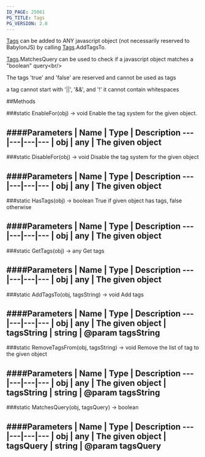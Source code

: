 ```yaml
---
ID_PAGE: 25061
PG_TITLE: Tags
PG_VERSION: 2.0
---
```

 [Tags](/classes/Tags) can be added to ANY javascript object (not necessarily reserved to BabylonJS) by calling [Tags](/classes/Tags).AddTagsTo.
 [Tags](/classes/Tags).MatchesQuery can be used to check if a javascript object matches a &quot;boolean&quot; query&lt;br/&gt;

The tags 'true' and 'false' are reserved and cannot be used as tags

a tag cannot start with '||', '&amp;&amp;', and '!' it cannot contain whitespaces











##Methods

###static EnableFor(obj) &rarr; void
Enable the tag system for the given object.





####Parameters
 | Name | Type | Description
---|---|---|---
 | obj | any | The given object
---

###static DisableFor(obj) &rarr; void
Disable the tag system for the given object





####Parameters
 | Name | Type | Description
---|---|---|---
 | obj | any | The given object
---

###static HasTags(obj) &rarr; boolean
True if given object has tags, false otherwise





####Parameters
 | Name | Type | Description
---|---|---|---
 | obj | any | The given object
---

###static GetTags(obj) &rarr; any
Get tags





####Parameters
 | Name | Type | Description
---|---|---|---
 | obj | any | The given object
---

###static AddTagsTo(obj, tagsString) &rarr; void
Add tags





####Parameters
 | Name | Type | Description
---|---|---|---
 | obj | any | The given object
 | tagsString | string | @param tagsString
---

###static RemoveTagsFrom(obj, tagsString) &rarr; void
Remove the list of tag to the given object





####Parameters
 | Name | Type | Description
---|---|---|---
 | obj | any | The given object
 | tagsString | string | @param tagsString
---

###static MatchesQuery(obj, tagsQuery) &rarr; boolean

####Parameters
 | Name | Type | Description
---|---|---|---
 | obj | any | The given object
 | tagsQuery | string | @param tagsQuery
---
